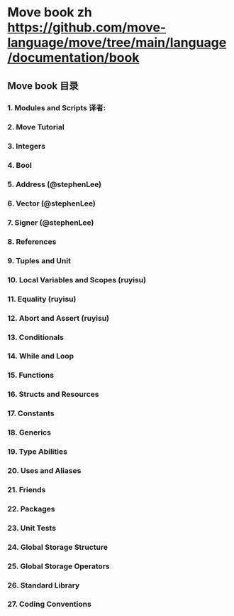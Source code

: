 
# Move book zh https://github.com/move-language/move/tree/main/language/documentation/book

## Move book 目录

### 1. Modules and Scripts  译者:

### 2. Move Tutorial

### 3. Integers

### 4. Bool

### 5. Address (@stephenLee)

### 6. Vector (@stephenLee)

### 7. Signer (@stephenLee)

### 8. References

### 9. Tuples and Unit

### 10. Local Variables and Scopes (ruyisu)

### 11. Equality (ruyisu)

### 12. Abort and Assert (ruyisu)

### 13. Conditionals

### 14. While and Loop

### 15. Functions

### 16. Structs and Resources

### 17. Constants

### 18. Generics

### 19. Type Abilities

### 20. Uses and Aliases

### 21. Friends

### 22. Packages

### 23. Unit Tests

### 24. Global Storage Structure

### 25. Global Storage Operators

### 26. Standard Library

### 27. Coding Conventions
